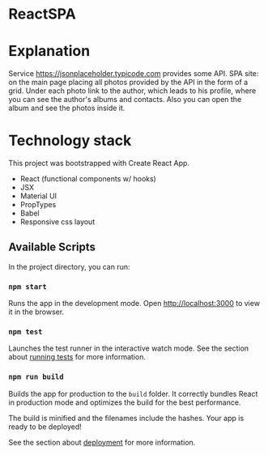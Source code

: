 # ReactSPA

# Explanation
Service https://jsonplaceholder.typicode.com provides some API.
SPA site: on the main page placing all photos provided by the API in the form of a grid. Under each photo link to the author, which leads to his profile, where you can see the author's albums and contacts. Also you can open the album and see the photos inside it.

# Technology stack
This project was bootstrapped with Create React App.
- React (functional components w/ hooks)
- JSX
- Material UI
- PropTypes
- Babel
- Responsive css layout

## Available Scripts

In the project directory, you can run:

### `npm start`

Runs the app in the development mode.
Open [http://localhost:3000](http://localhost:3000) to view it in the browser.

### `npm test`

Launches the test runner in the interactive watch mode.
See the section about [running tests](https://facebook.github.io/create-react-app/docs/running-tests) for more information.

### `npm run build`

Builds the app for production to the `build` folder.
It correctly bundles React in production mode and optimizes the build for the best performance.

The build is minified and the filenames include the hashes.
Your app is ready to be deployed!

See the section about [deployment](https://facebook.github.io/create-react-app/docs/deployment) for more information.
